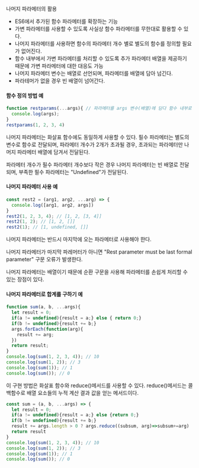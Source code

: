 나머지 파라메터의 활용
- ES6에서 추가된 함수 파라메터를 확장하는 기능
- 가변 파라메터를 사용할 수 있도록 사실상 함수 파라메터를 무한대로 활용할 수 있다.
- 나머지 파라메터를 사용하면 함수의 파라메터 개수 별로 별도의 함수를 정의할 필요가 없어진다.
- 함수 내부에서 가변 파라메터를 처리할 수 있도록 추가 파라메터 배열을 제공하기 때문에 가변 파라메터에 대한 대응도 가능
- 나머지 파라메터 변수는 배열로 선언되며, 파라메터를 배열에 담아 넘긴다.
- 파라테머가 없을 경우 빈 배열이 넘어간다.

#### 함수 정의 방법 예
```javascript
function restparams(...args){ // 파라메터를 args 변수(배열)에 담다 함수 내부로 넘김
  console.log(args);
}
restparams(1, 2, 3, 4)
```



나머지 파라메터는 화살표 함수에도 동일하게 사용할 수 있다.
필수 파라메터는 별도의 변수로 함수로 전달되며, 파라메터 개수가 2개가 초과될 경우, 초과되는 파라메터만 나머지 파라메터 배열에 담겨서 전달된다.

파라메터 개수가 필수 파라메터 개수보다 작은 경우 나머지 파라메터는 빈 배열로 전달되며, 부족한 필수 파라메터는 "Undefined"가 전달된다.

#### 나머지 파라메터 사용 예
```javascript
const rest2 = (arg1, arg2, ...arg) => {
  console.log([arg1, arg2, args])
}
rest2(1, 2, 3, 4); // [1, 2, [3, 4]]
rest2(1, 2); // [1, 2, []]
rest2(1); // [1, undefined, []]
```

나머지 파라메터는 반드시 마지막에 오는 파라메터로 사용해야 한다.

나머지 파라메터가 마지막 파레머터가 아니면 "Rest parameter must be last formal parameter" 구문 오류가 발생한다.

나머지 파라메터는 배열이기 때문에 순환 구문을 사용해 파라메터를 손쉽게 처리할 수 있는 장점이 있다.

#### 나머지 파라메터로 합계를 구하기 예
```javascript
function sum(a, b, ...args){
  let result = 0;
  if(a != undefined){result = a;} else { return 0;}
  if(b != undefined){result += b;}
  args.forEach(function(arg){
    result += arg;
  })
  return result;
}
console.log(sum(1, 2, 3, 4)); // 10
console.log(sum(1, 2)); // 3
console.log(sum(1)); // 1
console.log(sum()); // 0
```

이 구현 방법은 화살표 함수와 reduce()메서드를 사용할 수 있다.
reduce()메서드는 콜백함수로 배열 요소들의 누적 계산 결과 값을 얻는 메서드이다.
```javascript
const sum = (a, b, ...args) => {
  let result = 0;
  if(a != undefined){result = a;} else {return 0;}
  if(b != undefined){result += b;}
  result += args.length > 0 ? args.reduce((subsum, arg)=>subsum+=arg) : 0;
  return result
}
console.log(sum(1, 2, 3, 4)); // 10
console.log(sum(1, 2)); // 3
console.log(sum(1)); // 1
console.log(sum()); // 0
```